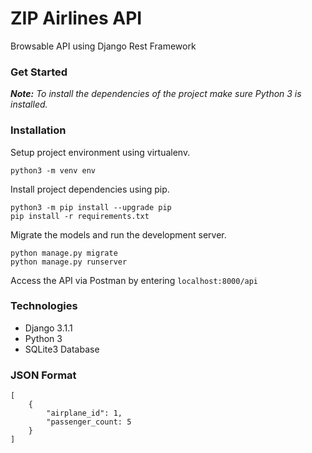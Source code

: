 # ZIP Airlines API

Browsable API using Django Rest Framework

### Get Started

_**Note:** To install the dependencies of the project make sure Python 3 is installed._

### Installation
Setup project environment using virtualenv.

```
python3 -m venv env
```

Install project dependencies using pip. 

```
python3 -m pip install --upgrade pip
pip install -r requirements.txt
```

Migrate the models and run the development server.
```
python manage.py migrate
python manage.py runserver
```

Access the API via Postman by entering `localhost:8000/api`

### Technologies
* Django 3.1.1
* Python 3
* SQLite3 Database

### JSON Format
```
[
    {
        "airplane_id": 1,
        "passenger_count: 5
    }
]
```
